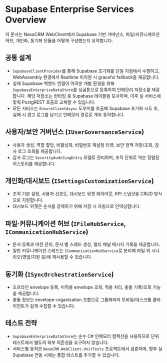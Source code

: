 # Supabase Enterprise Services Overview

이 문서는 NexaCRM WebClient에서 Supabase 기반 거버넌스, 파일/커뮤니케이션 허브, 개인화, 동기화 모듈을 어떻게 구성했는지 요약합니다.

## 공통 설계
- `SupabaseClientProvider`를 통해 Supabase 초기화를 단일 지점에서 수행하고, WebAssembly 환경에서 Realtime 미지원 시 graceful fallback을 제공합니다.
- 실제 Supabase 백엔드 연결이 어려운 개발 환경을 위해 `SupabaseEnterpriseDataStore`를 싱글톤으로 등록하여 인메모리 저장소를 제공합니다. 해당 저장소는 런타임 중 Supabase 테이블을 모사하며, 이후 실 서비스에 맞춰 PostgREST 호출로 교체할 수 있습니다.
- 모든 서비스는 `EnsureClientAsync` 도우미를 호출해 Supabase 초기화 시도 후, 실패 시 경고 로그를 남기고 인메모리 경로로 계속 동작합니다.

## 사용자/보안 거버넌스 (`IUserGovernanceService`)
- 사용자 생성, 역할 할당, 비활성화, 비밀번호 재설정 티켓, 보안 정책 저장/조회, 감사 로그 조회를 제공합니다.
- 감사 로그는 `SecurityAuditLogEntry` 모델로 관리하며, 조직 단위로 역순 정렬된 히스토리를 제공합니다.

## 개인화/대시보드 (`ISettingsCustomizationService`)
- 조직 기본 설정, 사용자 선호도, 대시보드 위젯 레이아웃, KPI 스냅샷을 CRUD 방식으로 지원합니다.
- 대시보드 위젯은 순서를 강제하기 위해 저장 시 자동으로 인덱싱합니다.

## 파일·커뮤니케이션 허브 (`IFileHubService`, `ICommunicationHubService`)
- 문서 등록과 버전 관리, 문서 별 스레드 생성, 멀티 채널 메시지 기록을 제공합니다.
- 일반 커뮤니케이션 스레드는 `ICommunicationHubService`로 분리해 파일 외 시나리오(영업/지원 등)에 재사용할 수 있습니다.

## 동기화 (`ISyncOrchestrationService`)
- 오프라인 envelope 등록, 미적용 envelope 조회, 적용 처리, 충돌 기록/조회 기능을 제공합니다.
- 충돌 정보는 envelope-organization 조합으로 그룹화되어 모바일/데스크톱 클라이언트가 쉽게 수집할 수 있습니다.

## 테스트 전략
- `SupabaseEnterpriseDataStore`는 순수 C# 인메모리 컬렉션을 사용하므로 단위 테스트에서 별도의 외부 의존성을 요구하지 않습니다.
- 서비스별 동작은 `NexaCRM.WebClient.UnitTests` 프로젝트에서 검증하며, 향후 실 Supabase 연동 시에는 통합 테스트를 추가할 수 있습니다.

